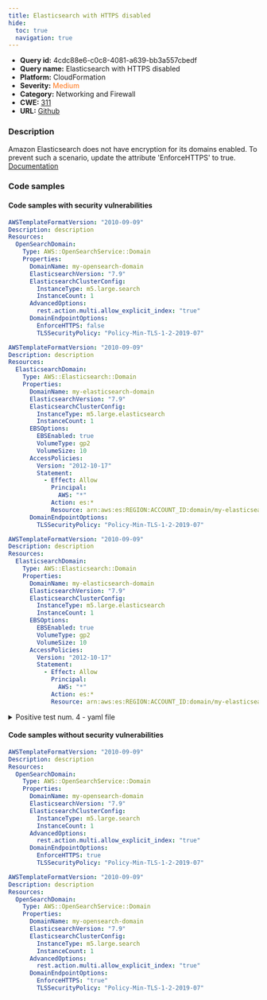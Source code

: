 ```yaml
---
title: Elasticsearch with HTTPS disabled
hide:
  toc: true
  navigation: true
---
```


<style>
  .highlight .hll {
    background-color: #ff171742;
  }
  .md-content {
    max-width: 1100px;
    margin: 0 auto;
  }
</style>

-   **Query id:** 4cdc88e6-c0c8-4081-a639-bb3a557cbedf
-   **Query name:** Elasticsearch with HTTPS disabled
-   **Platform:** CloudFormation
-   **Severity:** <span style="color:#ff7213">Medium</span>
-   **Category:** Networking and Firewall
-   **CWE:** <a href="https://cwe.mitre.org/data/definitions/311.html" onclick="newWindowOpenerSafe(event, 'https://cwe.mitre.org/data/definitions/311.html')">311</a>
-   **URL:** [Github](https://github.com/Checkmarx/kics/tree/master/assets/queries/cloudFormation/aws/elasticsearch_with_https_disabled)

### Description
Amazon Elasticsearch does not have encryption for its domains enabled. To prevent such a scenario, update the attribute 'EnforceHTTPS' to true.<br>
[Documentation](https://docs.aws.amazon.com/AWSCloudFormation/latest/UserGuide/aws-properties-elasticsearch-domain-domainendpointoptions.html)

### Code samples
#### Code samples with security vulnerabilities
```yaml title="Positive test num. 1 - yaml file" hl_lines="15"
AWSTemplateFormatVersion: "2010-09-09"
Description: description
Resources:
  OpenSearchDomain:
    Type: AWS::OpenSearchService::Domain
    Properties:
      DomainName: my-opensearch-domain
      ElasticsearchVersion: "7.9"
      ElasticsearchClusterConfig:
        InstanceType: m5.large.search
        InstanceCount: 1
      AdvancedOptions:
        rest.action.multi.allow_explicit_index: "true"
      DomainEndpointOptions:
        EnforceHTTPS: false
        TLSSecurityPolicy: "Policy-Min-TLS-1-2-2019-07"

```
```yaml title="Positive test num. 2 - yaml file" hl_lines="24"
AWSTemplateFormatVersion: "2010-09-09"
Description: description
Resources:
  ElasticsearchDomain:
    Type: AWS::Elasticsearch::Domain
    Properties:
      DomainName: my-elasticsearch-domain
      ElasticsearchVersion: "7.9"
      ElasticsearchClusterConfig:
        InstanceType: m5.large.elasticsearch
        InstanceCount: 1
      EBSOptions:
        EBSEnabled: true
        VolumeType: gp2
        VolumeSize: 10
      AccessPolicies:
        Version: "2012-10-17"
        Statement:
          - Effect: Allow
            Principal:
              AWS: "*"
            Action: es:*
            Resource: arn:aws:es:REGION:ACCOUNT_ID:domain/my-elasticsearch-domain/*
      DomainEndpointOptions:
        TLSSecurityPolicy: "Policy-Min-TLS-1-2-2019-07"

```
```yaml title="Positive test num. 3 - yaml file" hl_lines="6"
AWSTemplateFormatVersion: "2010-09-09"
Description: description
Resources:
  ElasticsearchDomain:
    Type: AWS::Elasticsearch::Domain
    Properties:
      DomainName: my-elasticsearch-domain
      ElasticsearchVersion: "7.9"
      ElasticsearchClusterConfig:
        InstanceType: m5.large.elasticsearch
        InstanceCount: 1
      EBSOptions:
        EBSEnabled: true
        VolumeType: gp2
        VolumeSize: 10
      AccessPolicies:
        Version: "2012-10-17"
        Statement:
          - Effect: Allow
            Principal:
              AWS: "*"
            Action: es:*
            Resource: arn:aws:es:REGION:ACCOUNT_ID:domain/my-elasticsearch-domain/*

```
<details><summary>Positive test num. 4 - yaml file</summary>

```yaml hl_lines="15"
AWSTemplateFormatVersion: "2010-09-09"
Description: description
Resources:
  OpenSearchDomain:
    Type: AWS::OpenSearchService::Domain
    Properties:
      DomainName: my-opensearch-domain
      ElasticsearchVersion: "7.9"
      ElasticsearchClusterConfig:
        InstanceType: m5.large.search
        InstanceCount: 1
      AdvancedOptions:
        rest.action.multi.allow_explicit_index: "true"
      DomainEndpointOptions:
        EnforceHTTPS: "false"
        TLSSecurityPolicy: "Policy-Min-TLS-1-2-2019-07"

```
</details>


#### Code samples without security vulnerabilities
```yaml title="Negative test num. 1 - yaml file"
AWSTemplateFormatVersion: "2010-09-09"
Description: description
Resources:
  OpenSearchDomain:
    Type: AWS::OpenSearchService::Domain
    Properties:
      DomainName: my-opensearch-domain
      ElasticsearchVersion: "7.9"
      ElasticsearchClusterConfig:
        InstanceType: m5.large.search
        InstanceCount: 1
      AdvancedOptions:
        rest.action.multi.allow_explicit_index: "true"
      DomainEndpointOptions:
        EnforceHTTPS: true
        TLSSecurityPolicy: "Policy-Min-TLS-1-2-2019-07"

```
```yaml title="Negative test num. 2 - yaml file"
AWSTemplateFormatVersion: "2010-09-09"
Description: description
Resources:
  OpenSearchDomain:
    Type: AWS::OpenSearchService::Domain
    Properties:
      DomainName: my-opensearch-domain
      ElasticsearchVersion: "7.9"
      ElasticsearchClusterConfig:
        InstanceType: m5.large.search
        InstanceCount: 1
      AdvancedOptions:
        rest.action.multi.allow_explicit_index: "true"
      DomainEndpointOptions:
        EnforceHTTPS: "true"
        TLSSecurityPolicy: "Policy-Min-TLS-1-2-2019-07"

```
